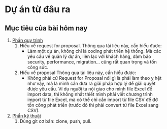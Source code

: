 # Dự án từ đâu ra

## Mục tiêu của bài hôm nay

1. [Phần quy trình](process.md)
    1. Hiểu về request for proposal.
        Thông qua tài liệu này, cần hiểu được:
        * Làm một dự án, không chỉ là coding phát triển hệ thống. Mà các yêu cầu về quản lý dự án, liên lạc với khách hàng, đảm bảo security, performance, migration... cũng rất quan trọng và tốn công sức.
    2. Hiểu về proposal
        Thông qua tài liệu này, cần hiểu được:
        * Không phải cứ Request for Proposal nói gì là phải làm theo y hệt như vậy, mà là mình cần đưa ra giải pháp hợp lý để giải quyết được yêu cầu. Ví dụ người ta nói giao cho mình file Excel để import data, thì không nhất thiết mình phải viết chương trình import từ file Excel, mà có thể chỉ cần import từ file CSV để đỡ tốn công phát triển (trước đó thì phải convert từ file Excel sang CSV).
2. [Phần kỹ thuật](se.md)
    1. Dùng git cơ bản: clone, push, pull.